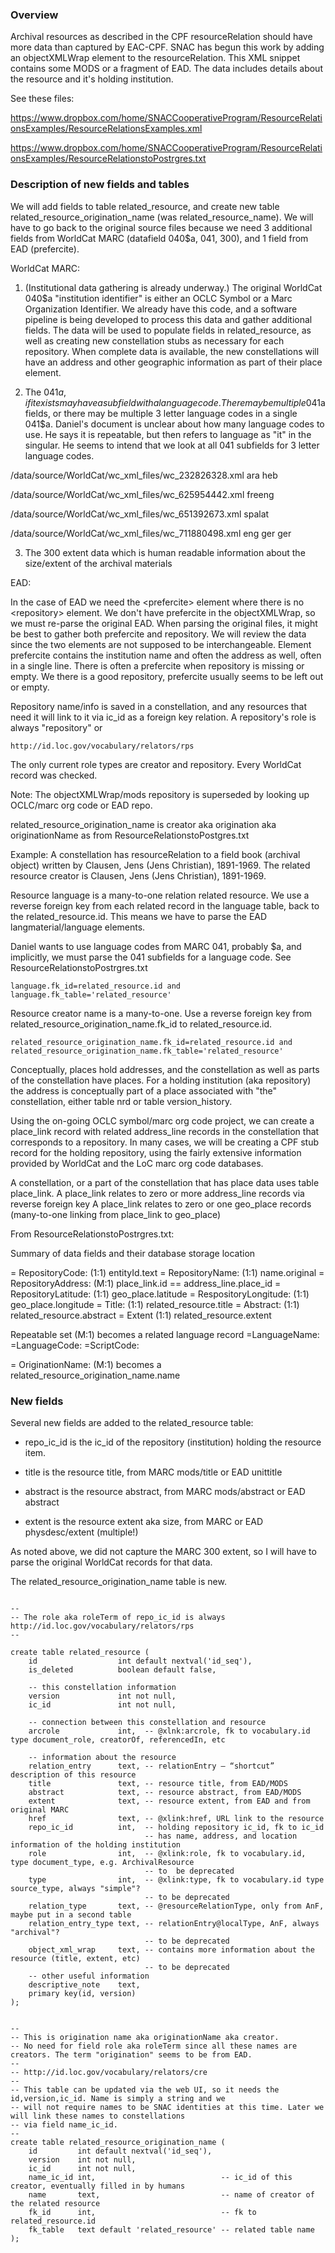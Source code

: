 
### Overview

Archival resources as described in the CPF resourceRelation should have more data than captured by
EAC-CPF. SNAC has begun this work by adding an objectXMLWrap element to the resourceRelation. This XML snippet
contains some MODS or a fragment of EAD. The data includes details about the resource and it's holding
institution.

See these files:

https://www.dropbox.com/home/SNACCooperativeProgram/ResourceRelationsExamples/ResourceRelationsExamples.xml

https://www.dropbox.com/home/SNACCooperativeProgram/ResourceRelationsExamples/ResourceRelationstoPostrgres.txt


### Description of new fields and tables

We will add fields to table related_resource, and create new table related_resource_origination_name (was
related_resource_name). We will have to go back to the original source files because we need 3
additional fields from WorldCat MARC (datafield 040$a, 041, 300), and 1 field from EAD (prefercite).

WorldCat MARC:

1) (Institutional data gathering is already underway.) The original WorldCat 040$a "institution identifier" is
either an OCLC Symbol or a Marc Organization Identifier. We already have this code, and a software pipeline is
being developed to process this data and gather additional fields. The data will be used to populate fields in
related_resource, as well as creating new constellation stubs as necessary for each repository. When complete
data is available, the new constellations will have an address and other geographic information as part of
their place element.

2) The 041$a, if it exists may have a subfield with a language code. There may be multiple 041$a fields, or
there may be multiple 3 letter language codes in a single 041$a. Daniel's document is unclear about how many
language codes to use. He says it is repeatable, but then refers to language as "it" in the singular. He seems
to intend that we look at all 041 subfields for 3 letter language codes.

/data/source/WorldCat/wc_xml_files/wc_232826328.xml
    <datafield tag="041" ind1=" " ind2=" ">
      <subfield code="a">ara</subfield>
      <subfield code="a">heb</subfield>
    </datafield>

/data/source/WorldCat/wc_xml_files/wc_625954442.xml
    <datafield tag="041" ind1="0" ind2=" ">
      <subfield code="a">freeng</subfield>
    </datafield>


/data/source/WorldCat/wc_xml_files/wc_651392673.xml
    <datafield tag="041" ind1="0" ind2=" ">
      <subfield code="a">spalat</subfield>
    </datafield>

/data/source/WorldCat/wc_xml_files/wc_711880498.xml
    <datafield tag="041" ind1="0" ind2=" ">
      <subfield code="a">eng</subfield>
      <subfield code="a">ger</subfield>
      <subfield code="h">ger</subfield>
    </datafield>

3) The 300 extent data which is human readable information about the size/extent of the archival materials


EAD:

In the case of EAD we need the \<prefercite> element where there is no \<repository> element. We don't have
prefercite in the objectXMLWrap, so we must re-parse the original EAD. When parsing the original files, it
might be best to gather both prefercite and repository. We will review the data since the two elements are not
supposed to be interchangeable. Element prefercite contains the institution name and often the address as well,
often in a single line. There is often a prefercite when repository is missing or empty. We there is a good
repository, prefercite usually seems to be left out or empty.

Repository name/info is saved in a constellation, and any resources that need it will link to it via ic_id as
a foreign key relation. A repository's role is always "repository" or

```
http://id.loc.gov/vocabulary/relators/rps
```

The only current role types are creator and repository. Every WorldCat record was checked.

Note: The objectXMLWrap/mods repository is superseded by looking up OCLC/marc org code or EAD repo.

related_resource_origination_name is creator aka origination aka originationName as from ResourceRelationstoPostgres.txt

Example: A constellation has resourceRelation to a field book (archival object) written by Clausen, Jens (Jens
Christian), 1891-1969. The related resource creator is Clausen, Jens (Jens Christian), 1891-1969.

Resource language is a many-to-one relation related resource. We use a reverse foreign key from each related
record in the language table, back to the related_resource.id. This means we have to parse the EAD
langmaterial/language elements.

Daniel wants to use language codes from MARC 041, probably $a, and implicitly, we must parse the 041 subfields
for a language code. See ResourceRelationstoPostrgres.txt

```
language.fk_id=related_resource.id and language.fk_table='related_resource'
```

Resource creator name is a many-to-one. Use a reverse foreign key from related_resource_origination_name.fk_id to related_resource.id.

```
related_resource_origination_name.fk_id=related_resource.id and related_resource_origination_name.fk_table='related_resource'
```

Conceptually, places hold addresses, and the constellation as well as parts of the constellation have
places. For a holding institution (aka repository) the address is conceptually part of a place associated with
"the" constellation, either table nrd or table version_history.

Using the on-going OCLC symbol/marc org code project, we can create a place_link record with related
address_line records in the constellation that corresponds to a repository. In many cases, we will be creating
a CPF stub record for the holding repository, using the fairly extensive information provided by WorldCat and
the LoC marc org code databases.

A constellation, or a part of the constellation that has place data uses table place_link.
A place_link relates to zero or more address_line records via reverse foreign key
A place_link relates to zero or one geo_place records (many-to-one linking from place_link to geo_place)

From ResourceRelationstoPostrgres.txt:

Summary of data fields and their database storage location

= RepositoryCode: (1:1)  entityId.text
= RepositoryName: (1:1) name.original
= RepositoryAddress: (M:1) place_link.id == address_line.place_id
= RepositoryLatitude: (1:1) geo_place.latitude
= RespositoryLongitude: (1:1) geo_place.longitude
= Title: (1:1) related_resource.title
= Abstract: (1:1) related_resource.abstract
= Extent (1:1) related_resource.extent


Repeatable set (M:1) becomes a related language record
=LanguageName: 
=LanguageCode: 
=ScriptCode: 

= OriginationName: (M:1) becomes a related_resource_origination_name.name



### New fields

Several new fields are added to the related_resource table:

- repo_ic_id is the ic_id of the repository (institution) holding the resource item.

- title is the resource title, from MARC mods/title or EAD unittitle

- abstract is the resource abstract, from MARC mods/abstract or EAD abstract

- extent is the resource extent aka size, from MARC or EAD physdesc/extent (multiple!)

As noted above, we did not capture the MARC 300 extent, so I will have to parse the original WorldCat records for that data.

The related_resource_origination_name table is new.


```

--
-- The role aka roleTerm of repo_ic_id is always http://id.loc.gov/vocabulary/relators/rps
-- 

create table related_resource (
    id                  int default nextval('id_seq'),
    is_deleted          boolean default false,

    -- this constellation information
    version             int not null,
    ic_id               int not null,

    -- connection between this constellation and resource
    arcrole             int,  -- @xlnk:arcrole, fk to vocabulary.id type document_role, creatorOf, referencedIn, etc

    -- information about the resource
    relation_entry      text, -- relationEntry — “shortcut” description of this resource
    title               text, -- resource title, from EAD/MODS
    abstract            text, -- resource abstract, from EAD/MODS
    extent              text, -- resource extent, from EAD and from original MARC
    href                text, -- @xlink:href, URL link to the resource
    repo_ic_id          int,  -- holding repository ic_id, fk to ic_id
                              -- has name, address, and location information of the holding institution
    role                int,  -- @xlink:role, fk to vocabulary.id, type document_type, e.g. ArchivalResource
                              -- to  be deprecated
    type                int,  -- @xlink:type, fk to vocabulary.id type source_type, always "simple"?
                              -- to be deprecated
    relation_type       text, -- @resourceRelationType, only from AnF, maybe put in a second table
    relation_entry_type text, -- relationEntry@localType, AnF, always "archival"?
                              -- to be deprecated
    object_xml_wrap     text, -- contains more information about the resource (title, extent, etc)
                              -- to be deprecated
    -- other useful information
    descriptive_note    text,
    primary key(id, version)
);


-- 
-- This is origination name aka originationName aka creator.
-- No need for field role aka roleTerm since all these names are creators. The term "origination" seems to be from EAD.
--
-- http://id.loc.gov/vocabulary/relators/cre
--
-- This table can be updated via the web UI, so it needs the id,version,ic_id. Name is simply a string and we
-- will not require names to be SNAC identities at this time. Later we will link these names to constellations
-- via field name_ic_id.
-- 
create table related_resource_origination_name (
    id         int default nextval('id_seq'),
    version    int not null,
    ic_id      int not null,                          
    name_ic_id int,                            -- ic_id of this creator, eventually filled in by humans
    name       text,                           -- name of creator of the related resource
    fk_id      int,                            -- fk to related_resource.id
    fk_table   text default 'related_resource' -- related table name
);



```
